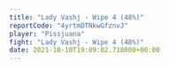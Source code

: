 ```yaml
---
title: "Lady Vashj - Wipe 4 (48%)"
reportCode: "4yrtmDTNkwGfznvJ"
player: "Pissjuana"
fight: "Lady Vashj - Wipe 4 (48%)"
date: 2021-10-10T19:09:02.718000+00:00
---
```

